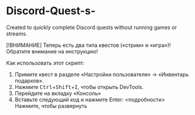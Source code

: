 # Discord-Quest-s-
Created to quickly complete Discord quests without running games or streams.


[!ВНИМАНИЕ]
Теперь есть два типа квестов («стрим» и «игра»)! Обратите внимание на инструкцию!

Как использовать этот скрипт:
1. Примите квест в разделе «Настройки пользователя» -> «Инвентарь подарков».
2. Нажмите <kbd>Ctrl</kbd>+<kbd>Shift</kbd>+<kbd>I</kbd>, чтобы открыть DevTools.
3. Перейдите на вкладку «Консоль»
4. Вставьте следующий код и нажмите Enter:
<подробности>
	<summary>Нажмите, чтобы развернуть</summary>
